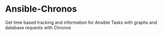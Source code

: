 # Ansible-Chronos
Get time based tracking and information for Ansible Tasks with graphs and database requests with Chronos
